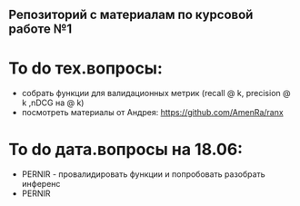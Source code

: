 ## Репозиторий с материалам по курсовой работе №1 

# To do тех.вопросы: 
- собрать функции для валидационных метрик (recall @ k, precision @ k ,nDCG на @ k)
- посмотреть материалы от Андрея: https://github.com/AmenRa/ranx 

# To do дата.вопросы на 18.06: 
- PERNIR - провалидировать функции и попробовать разобрать инференс 
- PERNIR 



